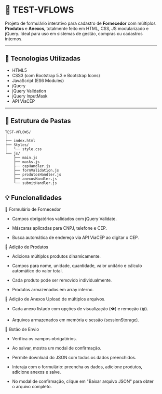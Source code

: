# 🧾 TEST-VFLOWS

Projeto de formulário interativo para cadastro de **Fornecedor** com múltiplos **Produtos** e **Anexos**, totalmente feito em HTML, CSS, JS modularizado e jQuery. Ideal para uso em sistemas de gestão, compras ou cadastros internos.

---

## 🧰 Tecnologias Utilizadas

- HTML5
- CSS3 (com Bootstrap 5.3 e Bootstrap Icons)
- JavaScript (ES6 Modules)
- jQuery
- jQuery Validation
- jQuery InputMask
- API ViaCEP

---

## 📁 Estrutura de Pastas

```plaintext
TEST-VFLOWS/
│
├── index.html
├── Styles/
│   └── style.css
└── js/
    ├── main.js
    ├── masks.js
    ├── cepHandler.js
    ├── formValidation.js
    ├── produtosHandler.js
    ├── anexosHandler.js
    └── submitHandler.js
```


## 💡 Funcionalidades
🔹 Formulário de Fornecedor
- Campos obrigatórios validados com jQuery Validate.

- Máscaras aplicadas para CNPJ, telefone e CEP.

- Busca automática de endereço via API ViaCEP ao digitar o CEP.

🔹 Adição de Produtos
- Adiciona múltiplos produtos dinamicamente.

- Campos para nome, unidade, quantidade, valor unitário e cálculo automático do valor total.

- Cada produto pode ser removido individualmente.

- Produtos armazenados em array interno.

🔹 Adição de Anexos
Upload de múltiplos arquivos.

- Cada anexo listado com opções de visualização (👁️) e remoção (🗑️).

- Arquivos armazenados em memória e sessão (sessionStorage).

🔹 Botão de Envio
- Verifica os campos obrigatórios.

- Ao salvar, mostra um modal de confirmação.

- Permite download do JSON com todos os dados preenchidos.

- Interaja com o formulário: preencha os dados, adicione produtos, adicione anexos e salve.

- No modal de confirmação, clique em "Baixar arquivo JSON" para obter o arquivo completo.
